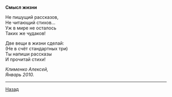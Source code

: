﻿**Смысл жизни**  

Не пишущий рассказов,  
Не читающий стихов…  
Уж в мире не осталось  
Таких же чудаков!  

Две вещи в жизни сделай:  
(Не в счёт стандартных три)  
Ты напиши рассказы  
И прочитай стихи!  

_Клименко Алексей,_  
_Январь 2010._  

---

[Назад](./)
